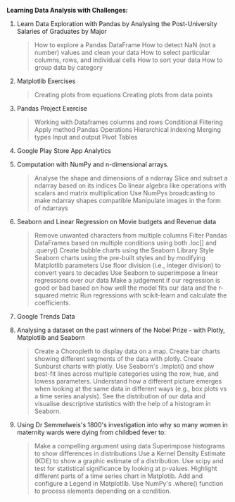 **Learning Data Analysis with Challenges:**

1. Learn Data Exploration with Pandas by Analysing the Post-University Salaries of Graduates by Major
   > How to explore a Pandas DataFrame
   > How to detect NaN (not a number) values and clean your data
   > How to select particular columns, rows, and individual cells
   > How to sort your data
   > How to group data by category

2. Matplotlib Exercises
   > Creating plots from equations
   > Creating plots from data points
   
3. Pandas Project Exercise
   > Working with Dataframes columns and rows
   > Conditional Filtering
   > Apply method
   > Pandas Operations
   > Hierarchical indexing
   > Merging types
   > Input and output
   > Pivot Tables
   
4. Google Play Store App Analytics

5. Computation with NumPy and n-dimensional arrays.
   > Analyse the shape and dimensions of a ndarray
   > Slice and subset a ndarray based on its indices
   > Do linear algebra like operations with scalars and matrix multiplication
   > Use NumPys broadcasting to make ndarray shapes compatible
   > Manipulate images in the form of ndarrays

6. Seaborn and Linear Regression on Movie budgets and Revenue data
   > Remove unwanted characters from multiple columns
   > Filter Pandas DataFrames based on multiple conditions using both .loc[] and .query()
   > Create bubble charts using the Seaborn Library
   > Style Seaborn charts using the pre-built styles and by modifying Matplotlib parameters
   > Use floor division (i.e., integer division) to convert years to decades
   > Use Seaborn to superimpose a linear regressions over our data
   > Make a judgement if our regression is good or bad based on how well the model fits our data and the r-squared metric
   > Run regressions with scikit-learn and calculate the coefficients. 

7. Google Trends Data
  

8. Analysing a dataset on the past winners of the Nobel Prize - with Plotly, Matplotlib and Seaborn
   > Create a Choropleth to display data on a map.
   > Create bar charts showing different segments of the data with plotly.
   > Create Sunburst charts with plotly.
   > Use Seaborn's .lmplot() and show best-fit lines across multiple categories using the row, hue, and lowess parameters.
   > Understand how a different picture emerges when looking at the same data in different ways (e.g., box plots vs a time series analysis).
   > See the distribution of our data and visualise descriptive statistics with the help of a histogram in Seaborn.

9. Using Dr Semmelweis's 1800's investigation into why so many women in maternity wards were dying from childbed fever to:
    > Make a compelling argument using data
    > Superimpose histograms to show differences in distributions
    > Use a Kernel Density Estimate (KDE) to show a graphic estimate of a distribution.
    > Use scipy and test for statistical significance by looking at p-values.
    > Highlight different parts of a time series chart in Matplotib.
    > Add and configure a Legend in Matplotlib.
    > Use NumPy's .where() function to process elements depending on a condition.
